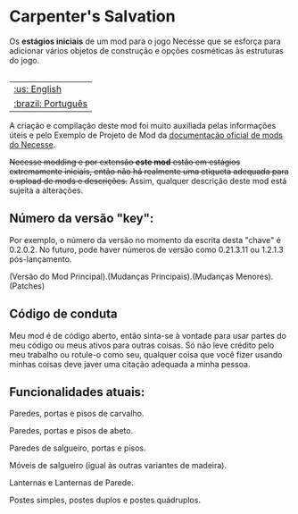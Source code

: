 # Carpenter's Salvation

Os **estágios iniciais** de um mod para o jogo Necesse que se esforça para adicionar vários objetos de construção e opções cosméticas às estruturas do jogo.

<table align="right">
 <tr><td><a href="https://github.com/JakeThePhysicist/NecesseMod-CarpentersSalvation/blob/main/README.md">:us: English</a></td></tr>
 <tr><td><a href="https://github.com/JakeThePhysicist/NecesseMod-CarpentersSalvation/blob/main/README_pt-BR.md">:brazil: Português</a></td></tr>
</table>

A criação e compilação deste mod foi muito auxiliada pelas informações úteis e pelo Exemplo de Projeto de Mod da [documentação oficial de mods do Necesse](https://docs.google.com/document/u/1/d/e/2PACX-1vTexy0ZwJmztm6KhvwUCpSbgdNFV5hxUOr_6rSiCyqvjlj80Sj28Alenodq6AbOfnKaWoj-zv0iziyL/pub).

~~Necesse modding e por extensão **este mod** estão em estágios extremamente iniciais, então não há realmente uma etiqueta adequada para o upload de mods e descrições.~~
Assim, qualquer descrição deste mod está sujeita a alterações.

## Número da versão "key":

Por exemplo, o número da versão no momento da escrita desta "chave" é 0.2.0.2.
No futuro, pode haver números de versão como 0.21.3.11 ou 1.2.1.3 pós-lançamento.

(Versão do Mod Principal).(Mudanças Principais).(Mudanças Menores).(Patches)

## Código de conduta

Meu mod é de código aberto, então sinta-se à vontade para usar partes do meu código ou meus ativos para outras coisas.
Só não leve crédito pelo meu trabalho ou rotule-o como seu, qualquer coisa que você fizer usando minhas coisas deve javer uma citação adequada a minha pessoa.

## Funcionalidades atuais:

Paredes, portas e pisos de carvalho.

Paredes, portas e pisos de abeto.

Paredes de salgueiro, portas e pisos.

Móveis de salgueiro (igual às outras variantes de madeira).

Lanternas e Lanternas de Parede.

Postes simples, postes duplos e postes quádruplos.
